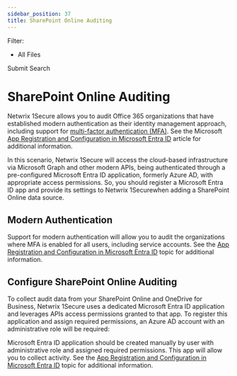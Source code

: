 ```yaml
---
sidebar_position: 37
title: SharePoint Online Auditing
---
```


Filter: 

* All Files

Submit Search

# SharePoint Online Auditing

Netwrix 1Secure allows you to audit Office 365 organizations that have established modern authentication as their identity management approach, including support for [multi-factor authentication (MFA)](https://docs.microsoft.com/en-us/azure/active-directory/authentication/concept-mfa-howitworks "multi-factor authentication (MFA)"). See the Microsoft [App Registration and Configuration in Microsoft Entra ID](../../Configuration/EntraID/RegisterConfig "App Registration and Configuration in Microsoft Entra ID") article for additional information.

In this scenario, Netwrix 1Secure will access the cloud-based infrastructure via Microsoft Graph and other modern APIs, being authenticated through a pre-configured Microsoft Entra ID application, formerly Azure AD, with appropriate access permissions. So, you should register a Microsoft Entra ID app and provide its settings to Netwrix 1Securewhen adding a SharePoint Online data source.

## Modern Authentication

Support for modern authentication will allow you to audit the organizations where MFA is enabled for all users, including service accounts. See the [App Registration and Configuration in Microsoft Entra ID](../../Configuration/EntraID/RegisterConfig "App Registration and Configuration in Microsoft Entra ID") topic for additional information.

## Configure SharePoint Online Auditing

To collect audit data from your SharePoint Online and OneDrive for Business, Netwrix 1Secure uses a dedicated Microsoft Entra ID application and leverages APIs access permissions granted to that app. To register this application and assign required permissions, an Azure AD account with an administrative role will be required:

Microsoft Entra ID application should be created manually by user with administrative role and assigned required permissions. This app will allow you to collect activity. See the [App Registration and Configuration in Microsoft Entra ID](../../Configuration/EntraID/RegisterConfig "App Registration and Configuration in Microsoft Entra ID") topic for additional information.

##